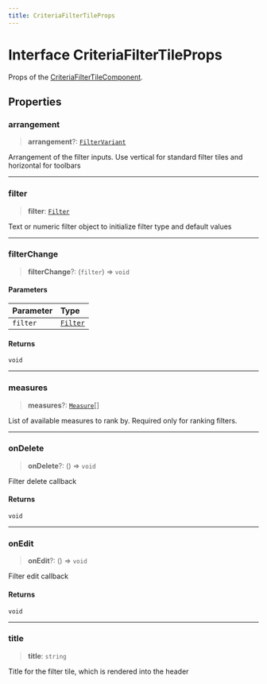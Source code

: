 ```yaml
---
title: CriteriaFilterTileProps
---
```


# Interface CriteriaFilterTileProps

Props of the [CriteriaFilterTileComponent](../filter-tiles/class.CriteriaFilterTileComponent.md).

## Properties

### arrangement

> **arrangement**?: [`FilterVariant`](../type-aliases/type-alias.FilterVariant.md)

Arrangement of the filter inputs. Use vertical for standard filter tiles and horizontal for toolbars

***

### filter

> **filter**: [`Filter`](../../sdk-data/interfaces/interface.Filter.md)

Text or numeric filter object to initialize filter type and default values

***

### filterChange

> **filterChange**?: (`filter`) => `void`

#### Parameters

| Parameter | Type |
| :------ | :------ |
| `filter` | [`Filter`](../../sdk-data/interfaces/interface.Filter.md) |

#### Returns

`void`

***

### measures

> **measures**?: [`Measure`](../../sdk-data/interfaces/interface.Measure.md)[]

List of available measures to rank by. Required only for ranking filters.

***

### onDelete

> **onDelete**?: () => `void`

Filter delete callback

#### Returns

`void`

***

### onEdit

> **onEdit**?: () => `void`

Filter edit callback

#### Returns

`void`

***

### title

> **title**: `string`

Title for the filter tile, which is rendered into the header
